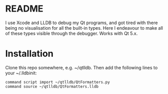 # README #

I use Xcode and LLDB to debug my Qt programs, and got tired with there being no visualisation for all the built-in types. Here I endeavour to make all of these types visible through the debugger. Works with Qt 5.x.

# Installation #

Clone this repo somewhere, e.g. ~/qtlldb. Then add the following lines to your ~/.lldbinit:

```
command script import ~/qtlldb/QtFormatters.py
command source ~/qtlldb/QtFormatters.lldb
```
